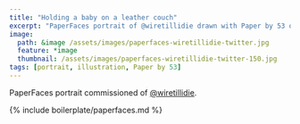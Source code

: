 ```yaml
---
title: "Holding a baby on a leather couch"
excerpt: "PaperFaces portrait of @wiretillidie drawn with Paper by 53 on an iPad."
image: 
  path: &image /assets/images/paperfaces-wiretillidie-twitter.jpg 
  feature: *image
  thumbnail: /assets/images/paperfaces-wiretillidie-twitter-150.jpg
tags: [portrait, illustration, Paper by 53]
---
```


PaperFaces portrait commissioned of [@wiretillidie](https://twitter.com/wiretillidie).

{% include boilerplate/paperfaces.md %}

